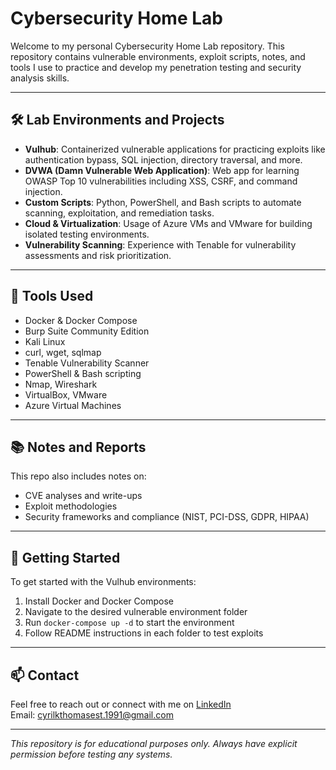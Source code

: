 # Cybersecurity Home Lab

Welcome to my personal Cybersecurity Home Lab repository. This repository contains vulnerable environments, exploit scripts, notes, and tools I use to practice and develop my penetration testing and security analysis skills.

---

## 🛠️ Lab Environments and Projects

- **Vulhub**: Containerized vulnerable applications for practicing exploits like authentication bypass, SQL injection, directory traversal, and more.  
- **DVWA (Damn Vulnerable Web Application)**: Web app for learning OWASP Top 10 vulnerabilities including XSS, CSRF, and command injection.  
- **Custom Scripts**: Python, PowerShell, and Bash scripts to automate scanning, exploitation, and remediation tasks.  
- **Cloud & Virtualization**: Usage of Azure VMs and VMware for building isolated testing environments.  
- **Vulnerability Scanning**: Experience with Tenable for vulnerability assessments and risk prioritization.

---

## 🔧 Tools Used

- Docker & Docker Compose  
- Burp Suite Community Edition  
- Kali Linux  
- curl, wget, sqlmap  
- Tenable Vulnerability Scanner  
- PowerShell & Bash scripting  
- Nmap, Wireshark  
- VirtualBox, VMware  
- Azure Virtual Machines  

---

## 📚 Notes and Reports

This repo also includes notes on:
- CVE analyses and write-ups  
- Exploit methodologies  
- Security frameworks and compliance (NIST, PCI-DSS, GDPR, HIPAA)

---

## 🚀 Getting Started

To get started with the Vulhub environments:  
1. Install Docker and Docker Compose  
2. Navigate to the desired vulnerable environment folder  
3. Run `docker-compose up -d` to start the environment  
4. Follow README instructions in each folder to test exploits

---

## 📫 Contact

Feel free to reach out or connect with me on [LinkedIn](https://www.linkedin.com/in/cyrilkthomas)  
Email: cyrilkthomasest.1991@gmail.com

---

*This repository is for educational purposes only. Always have explicit permission before testing any systems.*

